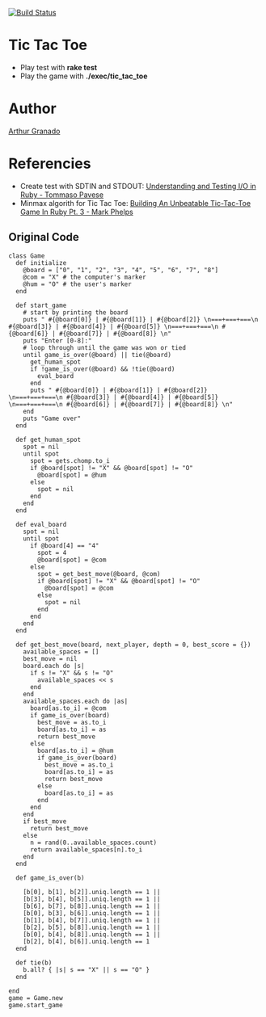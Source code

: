 [![Build Status](https://travis-ci.org/agranado2k/tic-tac-toe.svg?branch=master)](https://travis-ci.org/agranado2k/tic-tac-toe)
# Tic Tac Toe 

* Play test with **rake test**
* Play the game with **./exec/tic_tac_toe**


# Author
[Arthur Granado](https://github.com/agranado2k "agranado")

# Referencies
* Create test with SDTIN and STDOUT: [Understanding and Testing I/O in Ruby - Tommaso Pavese](http://tommaso.pavese.me/2016/05/08/understanding-and-testing-io-in-ruby/)
* Minmax algorith for Tic Tac Toe: [Building An Unbeatable Tic-Tac-Toe Game In Ruby Pt. 3 - Mark Phelps](http://www.markphelps.me/2015/04/06/unbeatable-tic-tac-toe-in-ruby-3.html)

## Original Code

    class Game
      def initialize
        @board = ["0", "1", "2", "3", "4", "5", "6", "7", "8"]
        @com = "X" # the computer's marker
        @hum = "O" # the user's marker
      end
      
      def start_game
        # start by printing the board
        puts " #{@board[0]} | #{@board[1]} | #{@board[2]} \n===+===+===\n #{@board[3]} | #{@board[4]} | #{@board[5]} \n===+===+===\n #{@board[6]} | #{@board[7]} | #{@board[8]} \n"
        puts "Enter [0-8]:"
        # loop through until the game was won or tied
        until game_is_over(@board) || tie(@board)
          get_human_spot
          if !game_is_over(@board) && !tie(@board)
            eval_board
          end
          puts " #{@board[0]} | #{@board[1]} | #{@board[2]} \n===+===+===\n #{@board[3]} | #{@board[4]} | #{@board[5]} \n===+===+===\n #{@board[6]} | #{@board[7]} | #{@board[8]} \n"
        end
        puts "Game over"
      end
      
      def get_human_spot
        spot = nil
        until spot
          spot = gets.chomp.to_i
          if @board[spot] != "X" && @board[spot] != "O"
            @board[spot] = @hum
          else
            spot = nil
          end
        end
      end
      
      def eval_board
        spot = nil
        until spot
          if @board[4] == "4"
            spot = 4
            @board[spot] = @com
          else
            spot = get_best_move(@board, @com)
            if @board[spot] != "X" && @board[spot] != "O"
              @board[spot] = @com
            else
              spot = nil
            end
          end
        end
      end
      
      def get_best_move(board, next_player, depth = 0, best_score = {})
        available_spaces = []
        best_move = nil
        board.each do |s|
          if s != "X" && s != "O"
            available_spaces << s
          end
        end
        available_spaces.each do |as|
          board[as.to_i] = @com
          if game_is_over(board)
            best_move = as.to_i
            board[as.to_i] = as
            return best_move
          else
            board[as.to_i] = @hum
            if game_is_over(board)
              best_move = as.to_i
              board[as.to_i] = as
              return best_move
            else
              board[as.to_i] = as
            end
          end
        end
        if best_move
          return best_move
        else
          n = rand(0..available_spaces.count)
          return available_spaces[n].to_i
        end
      end
      
      def game_is_over(b)
      
        [b[0], b[1], b[2]].uniq.length == 1 ||
        [b[3], b[4], b[5]].uniq.length == 1 ||
        [b[6], b[7], b[8]].uniq.length == 1 ||
        [b[0], b[3], b[6]].uniq.length == 1 ||
        [b[1], b[4], b[7]].uniq.length == 1 ||
        [b[2], b[5], b[8]].uniq.length == 1 ||
        [b[0], b[4], b[8]].uniq.length == 1 ||
        [b[2], b[4], b[6]].uniq.length == 1
      end
      
      def tie(b)
        b.all? { |s| s == "X" || s == "O" }
      end
      
    end
    game = Game.new
    game.start_game
